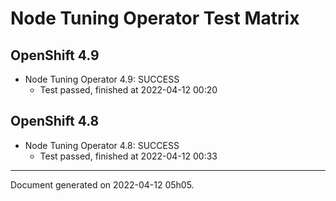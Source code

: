 
Node Tuning Operator Test Matrix
================================

OpenShift 4.9
-------------



* Node Tuning Operator 4.9: SUCCESS
  - Test passed, finished at 2022-04-12 00:20






OpenShift 4.8
-------------



* Node Tuning Operator 4.8: SUCCESS
  - Test passed, finished at 2022-04-12 00:33






---
Document generated on 2022-04-12 05h05.
